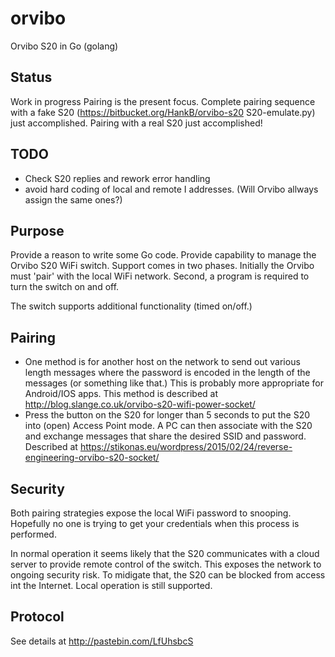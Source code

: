 # orvibo
Orvibo S20 in Go (golang)

## Status
Work in progress
Pairing is the present focus. Complete pairing sequence with a fake S20
(https://bitbucket.org/HankB/orvibo-s20 S20-emulate.py) just accomplished.
Pairing with a real S20 just accomplished!

## TODO
* Check S20 replies and rework error handling
* avoid hard coding of local and remote I addresses. (Will Orvibo allways assign
  the same ones?)

## Purpose
Provide a reason to write some Go code. Provide capability to manage the Orvibo
S20 WiFi switch. Support comes in two phases. Initially the Orvibo must 'pair' with
the local WiFi network. Second, a program is required to turn the switch on and off.

The switch supports additional functionality (timed on/off.)

## Pairing
* One method is for another host on the network to send out various length messages
where the password is encoded in the length of the messages (or something like that.)
This is probably more appropriate for Android/IOS apps. This method is described at
http://blog.slange.co.uk/orvibo-s20-wifi-power-socket/
* Press the button on the S20 for longer than 5 seconds to put the S20 into (open) Access
Point mode. A PC can then associate with the S20 and exchange messages that share the
desired SSID and password. Described at https://stikonas.eu/wordpress/2015/02/24/reverse-engineering-orvibo-s20-socket/

## Security
Both pairing strategies expose the local WiFi password to snooping. Hopefully no one is
trying to get your credentials when this process is performed.

In normal operation it seems likely that the S20 communicates with a cloud server to
provide remote control of the switch. This exposes the network to ongoing security risk.
To midigate that, the S20 can be blocked from access int the Internet. Local operation is still
supported.

## Protocol
See details at http://pastebin.com/LfUhsbcS
